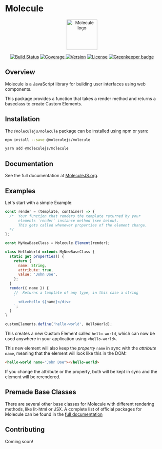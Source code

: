# Molecule

<p align="center"><a href="https://moleculejs.org" target="_blank" rel="noopener noreferrer"><img width="100" src="https://moleculejs.org/molecules.svg" alt="Molecule logo"></a></p>

<p align="center">
  <a href="https://travis-ci.org/Molecule-JS/MoleculeJS"><img src="https://travis-ci.org/Molecule-JS/MoleculeJS.svg?branch=master" alt="Build Status"></a>
  <a href="https://codecov.io/gh/Molecule-JS/MoleculeJS">
    <img src="https://codecov.io/gh/Molecule-JS/MoleculeJS/branch/master/graph/badge.svg" alt="Coverage">
  </a>
  <a href="https://www.npmjs.com/package/@moleculejs/molecule"><img src="https://badge.fury.io/js/%40moleculejs%2Fmolecule.svg" alt="Version"></a>
  <a href="https://github.com/Molecule-JS/MoleculeJS/blob/master/LICENSE"><img src="https://img.shields.io/badge/license-MIT-blue.svg" alt="License"></a>
  <a href="https://greenkeeper.io/"><img src="https://badges.greenkeeper.io/Molecule-JS/MoleculeJS.svg" alt="Greenkeeper badge"></a>
</p>

## Overview

Molecule is a JavaScript library for building user interfaces using web components.

This package provides a function that takes a render method and returns a baseclass to create Custom Elements.

## Installation

The `@moleculejs/molecule` package can be installed using npm or yarn:

```bash
npm install --save @moleculejs/molecule
```

```bash
yarn add @moleculejs/molecule
```

## Documentation

See the full documentation at [MoleculeJS.org](https://moleculejs.org).

## Examples

Let's start with a simple Example:

```js
const render = (template, container) => {
  /*  Your function that renders the template returned by your
      elements `render` instance method (see below).
      This gets called whenever properties of the element change.
  */
};

const MyNewBaseClass = Molecule.Element(render);

class HelloWorld extends MyNewBaseClass {
  static get properties() {
    return {
      name: String,
      attribute: true,
      value: 'John Doe',
    };
  }
  render({ name }) {
    //  Returns a template of any type, in this case a string
    `
      <div>Hello ${name}</div>
    `;
  }
}

customElements.define('hello-world', HelloWorld);
```

This creates a new Custom Element called `hello-world`, which can now be used anywhere in your application using `<hello-world>`.

This new element will also keep the _property_ `name` in sync with the _attribute_ `name`, meaning that the element will look like this in the DOM:

```html
<hello-world name="John Doe"></hello-world>
```

If you change the attribute or the property, both will be kept in sync and the element will be rerendered.

## Premade Base Classes

There are several other base classes for Molecule with different rendering methods, like lit-html or JSX. A complete list of official packages for Molecule can be found in the [full documentation](https://moleculejs.org/guide/packages.html)

## Contributing

Coming soon!
